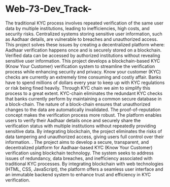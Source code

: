 # Web-73-Dev_Track-
The traditional KYC process involves repeated verification of the same user data by multiple institutions, leading to inefficiencies, high costs, and security risks. Centralized systems storing sensitive user information, such as Aadhaar details, are vulnerable to breaches and unauthorized access. This project solves these issues by creating a decentralized platform where: Aadhaar verification happens once and is securely stored on a blockchain. Verified data can be accessed by authorized institutions without revealing sensitive user information. 
This project develops a blockchain-based KYC (Know Your Customer) verification system to streamline the verification process while enhancing security and privacy. Know your customer (KYC) checks are currently an extremely time consuming and costly affair. Banks have to spend millions of dollars every year to keep up with KYC regulations or risk being fined heavily. Through KYC chain we aim to simplify this process to a great extent. 
KYC-chain eliminates the redundant KYC checks that banks currently perform by maintaining a common secure database in a block-chain. The nature of a block-chain ensures that unauthorized changes to the data are automatically invalidated. The proof-of-reputation concept makes the verification process more robust.
 The platform enables users to verify their Aadhaar details once and securely share the verification status with multiple institutions without repeatedly providing sensitive data. By integrating blockchain, the project eliminates the risks of data tampering and unauthorized access, giving users full control over their information. .
 The project aims to develop a secure, transparent, and decentralized platform for Aadhaar-based KYC (Know Your Customer) verification using blockchain technology. The system seeks to address issues of redundancy, data breaches, and inefficiency associated with traditional KYC processes. By integrating blockchain with web technologies (HTML, CSS, JavaScript), the platform offers a seamless user interface and an immutable backend system to enhance trust and efficiency in KYC verification. 



